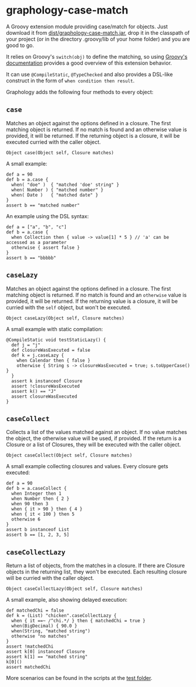 graphology-case-match
=====================

A Groovy extension module providing case/match for objects. Just download it from [dist/graphology-case-match.jar](https://github.com/will-lp/graphology-case-match/raw/master/dist/graphology-case-match-extension.jar), drop it in the classpath of your project (or in the directory .groovy/lib of your home folder) and you are good to go. 

It relies on Groovy's `switch(obj)` to define the matching, so using [Groovy's documentation](http://groovy.codehaus.org/Logical%2BBranching) provides a good overview of this extension behavior.

It can use `@CompileStatic`, `@TypeChecked` and also provides a DSL-like construct in the form of `when condition then result`.

Graphology adds the following four methods to every object:



## `case`

Matches an object against the options defined in a closure.
The first matching object is returned. If no match is found and an otherwise value is provided, it will be returned.
If the returning object is a closure, it will be executed curried with the caller object.

    Object case(Object self, Closure matches)

A small example:

    def a = 90
    def b = a.case { 
      when( "doe" )  { "matched 'doe' string" }
      when( Number ) { "matched number" }
      when( Date )   { "matched date" }
    }
    assert b == "matched number"
    
An example using the DSL syntax:

    def a = ["a", "b", "c"]
    def b = a.case {
      when Collection then { value -> value[1] * 5 } // 'a' can be accessed as a parameter
      otherwise { assert false }
    }
    assert b == "bbbbb"


## `caseLazy`
    
Matches an object against the options defined in a closure. 
The first matching object is returned. If no match is found and an <code>otherwise</code> value is provided,
it will be returned. If the returning value is a closure, it will be curried with the <code>self</code> 
object, but won't be executed.
 
    Object caseLazy(Object self, Closure matches)

A small example with static compilation:

    @CompileStatic void testStaticLazy() {
      def j = "j"
      def closureWasExecuted = false
      def k = j.caseLazy { 
        when Calendar then { false }
        otherwise { String s -> closureWasExecuted = true; s.toUpperCase() }
      }
      assert k instanceof Closure
      assert !closureWasExecuted
      assert k() == "J"
      assert closureWasExecuted
    }


## `caseCollect`

Collects a list of the values matched against an object.
If no value matches the object, the otherwise value will be used, if provided.
If the return is a Closure or a list of Closures, they will be executed with the caller object.

    Object caseCollect(Object self, Closure matches)
    
A small example collecting closures and values. Every closure gets executed:

    def a = 90
    def b = a.caseCollect {
      when Integer then 1
      when Number then { 2 }
      when 90 then 3
      when { it > 90 } then { 4 }
      when { it < 100 } then 5
      otherwise 6
    }
    assert b instanceof List
    assert b == [1, 2, 3, 5]


## `caseCollectLazy`

Return a list of objects, from the matches in a closure.
If there are Closure objects in the returning list, they won't be executed.
Each resulting closure will be curried with the caller object.

    Object caseCollectLazy(Object self, Closure matches)
    
A small example, also showing delayed execution:

    def matchedChi = false
    def k = (List) "chicken".caseCollectLazy {
      when { it ==~ /^chi.*/ } then { matchedChi = true }
      when(BigDecimal) { 90.0 }
      when(String, "matched string")
      otherwise "no matches"
    }
    assert !matchedChi
    assert k[0] instanceof Closure
    assert k[1] == "matched string"
    k[0]()
    assert matchedChi

More scenarios can be found in the scripts at the [test folder](https://github.com/will-lp/graphology-case-match/tree/master/test).


